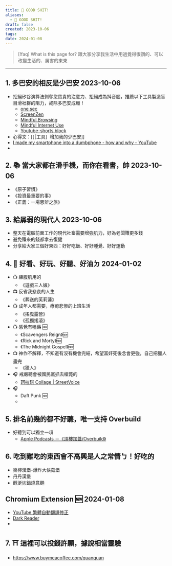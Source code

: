 ```yaml
---
title: 💩 GOOD SHIT!
aliases:
  - 💩 GOOD SHIT!
draft: false
created: 2023-10-06
tags:
date: 2024-01-08
---
```


> [!faq] What is this page for?
> 跟大家分享我生活中用過覺得很讚的、可以改變生活的、厲害的東東 

---
## 1. 多巴安的相反是少巴安 2023-10-06
- 拒絕矽谷演算法剝奪您寶貴的注意力、拒絕成為抖音腦，推薦以下工具製造盲目滑社群的阻力，戒除多巴安成癮！
	- [one sec](https://one-sec.app/browser-extension/)
	- [ScreenZen](https://www.screenzen.co/) 
	- [Mindful Browsing](https://chromewebstore.google.com/detail/mindful-browsing/cobldifbambmimppcfdgifkiccmdmakf) 
	- [Mindful Internet Use](https://chromewebstore.google.com/detail/mindful-internet-use/hieolpjdilnibgamiafklnlcmagdngoo) 
	- [Youtube-shorts block](https://chromewebstore.google.com/detail/youtube-shorts-block/jiaopdjbehhjgokpphdfgmapkobbnmjp)
- 心得文：[[［工具］增加我的少巴安]]
- [I made my smartphone into a dumbphone - how and why - YouTube](https://youtu.be/DmcOtIrZ8r0)
- 
## 2. 📚 當大家都在滑手機，而你在看書，帥 2023-10-06
- 《原子習慣》
- 《投資最重要的事》
- 《正義：一場思辨之旅》
## 3. 給孱弱的現代人 2023-10-06
- 整天在電腦前面工作的現代社畜需要增強肌力，好為老闆賺更多錢
- 避免賺來的錢都拿去復健
- 分享給大家三個好東西：好好吃飯、好好睡覺、好好運動
## 4. 📼 好看、好玩、好聽、好油ㄉ 2024-01-02
- 📺 練腹肌用的
	- 《遊戲三人娘》
- 📺 反省我悲哀的人生
	- 《葬送的芙莉蓮》
- 📺 成年人都需要，療癒悲慘的上班生活
	- 《搖曳露營》
	- 《孤獨搖滾》
- 📺 感覺有嗑藥 🆕
	- 《Scavengers Reign》🆕
	- 《Rick and Morty》🆕
	- 《The Midnight Gospel》🆕
- 📺 神作不解釋，不知道有沒有機會完結，希望富奸死後念會更強，自己把獵人畫完
	- 《獵人》
- 🎧 戒嚴聽會被國民黨抓去槍斃的
	- [珂拉琪 Collage | StreetVoice](https://streetvoice.com/collage7275/)
- 🎧 
	- Daft Punk 🆕
	- 
## 5. 排名前幾的都不好聽，唯一支持 Overbuild
- 好聽到可以獨立一項
	- [Apple Podcasts －《頂樓加蓋/Overbuild》](https://podcasts.apple.com/tw/podcast/%E9%A0%82%E6%A8%93%E5%8A%A0%E8%93%8B-overbuild/id1477052010)
## 6. 吃到難吃的東西會不高興是人之常情ㄅ！好吃的
- 樂檸漢堡-爆炸大俠菇堡
- 丹丹漢堡
- [醇涎坊鍋燒意麵](https://maps.app.goo.gl/2pkzpbXZbDWH39Cb9)
## Chromium Extension 🆕 2024-01-08
- [YouTube 繁體自動翻譯修正](https://chromewebstore.google.com/detail/youtube-%E7%B9%81%E9%AB%94%E8%87%AA%E5%8B%95%E7%BF%BB%E8%AD%AF%E4%BF%AE%E6%AD%A3/nghlhmhjdlbcgnmjffpeialapbcnajig)
- [Dark Reader](https://chromewebstore.google.com/detail/dark-reader/eimadpbcbfnmbkopoojfekhnkhdbieeh)
- 
## 7. ⛩️ 這裡可以投錢許願，據說相當靈驗
- https://www.buymeacoffee.com/quanquan